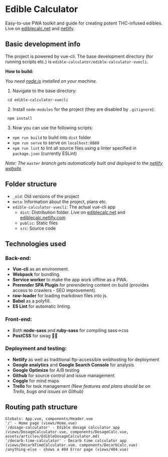 # Edible Calculator
Easy-to-use PWA toolkit and guide for creating potent THC-infused edibles. Live on [ediblecalc.net](https://www.ediblecalc.net) and [netlify](https://ediblecalc.netlify.com).

## Basic development info
The project is powered by vue-cli. The base development directory (for running scripts etc.) is `edible-calculator/edible-calculator-vuecli`.




**How to build:**

*You need [node.js](https://nodejs.org/en/) installed on your machine.*

 1. Navigate to the base directory:

 ```
  cd edible-calculator-vuecli
 ```

 2. Install `node-modules` for the project (they are disabled by `.gitignore`):
 ```
  npm install
 ```

 3. Now you can use the following scripts:
  - `npm run build` to build into `dist` folder 
  - `npm run serve` to serve on `localhost:8080`
  - `npm run lint` to lint all source files using a linter specified in `package.json` (currently ESLint)

 *Note: The `master` branch gets automatically built and deployed to the [netlify website](https://ediblecalc.netlify.com)*

## Folder structure
 - ```_old```: Old versions of the project
 - ```meta```: Information about the project, plans etc.
 - ```edible-calculator-vuecli```: The actual vue-cli app
   - ```dist```: Distribution folder. Live on [ediblecalc.net](http://www.ediblecalc.net) and [ediblecalc.netlify.com](https://ediblecalc.netlify.com)
   - ```public```: Static files
   - ```src```: Source code

## Technologies used
### Back-end:
 - **Vue-cli** as an environment.
 - **Webpack** for bundling.
 - **Service worker** to make the app work offline as a PWA.
 - **Prerender SPA Plugin** for prerendering content on build (provides access to crawlers - SEO improvement).
 - **raw-loader** for loading markdown files into js.
 - **Babel** as a polyfill.
 - **ES Lint** for automatic linting.
### Front-end:
 - Both **node-sass** and **ruby-sass** for compiling sass->css
 - **PostCSS** for swag 🐱‍👤
 ### Deployment and testing:
 - **Netlify** as well as traditional ftp-accessible webhosting for deployment
 - **Google analytics** and **Google Search Console** for analysis
 - **Google Optimize** for A/B testing
 - **Github** for source control and issue management
 - **Coggle** for mind maps
 - **Trello** for task management *(New features and plans should be on Trello, bugs and issues on Github)*

## Routing path structure
 ```
 Globals: App.vue, components/Header.vue
 '/' - Home page (views/Home.vue)
 '/dosage-calculator' - Edible dosage calculator app (views/DosageCalculator.vue, components/DosageCalc.vue, assets/articles/EdibleDosageCalculator.md)
 '/decarb-time-calculator' - Decarb time calculator app (views/DecarbTimeCalculator.vue, components/DecarbCalc.vue)
 /anything-else - shows a 404 Error page (views/404.vue)
 ```

